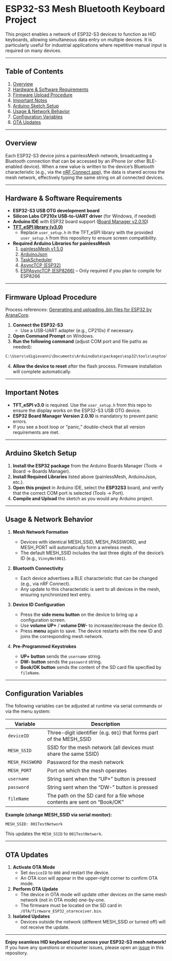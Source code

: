 # ESP32-S3 Mesh Bluetooth Keyboard Project

This project enables a network of ESP32-S3 devices to function as HID keyboards, allowing simultaneous data entry on multiple devices. It is particularly useful for industrial applications where repetitive manual input is required on many devices.

---

## Table of Contents
1. [Overview](#overview)  
2. [Hardware & Software Requirements](#hardware--software-requirements)  
3. [Firmware Upload Procedure](#firmware-upload-procedure)  
4. [Important Notes](#important-notes)  
5. [Arduino Sketch Setup](#arduino-sketch-setup)  
6. [Usage & Network Behavior](#usage--network-behavior)  
7. [Configuration Variables](#configuration-variables)  
8. [OTA Updates](#ota-updates)  

---

## Overview
Each ESP32-S3 device joins a painlessMesh network, broadcasting a Bluetooth connection that can be accessed by an iPhone (or other BLE-enabled device). When a new value is written to the device’s Bluetooth characteristic (e.g., via the [nRF Connect app](https://www.nordicsemi.com/Products/Development-tools/nrf-connect-for-mobile)), the data is shared across the mesh network, effectively typing the same string on all connected devices.

---

## Hardware & Software Requirements
- **ESP32-S3 USB OTG development board**  
- **Silicon Labs CP210x USB-to-UART driver** (for Windows, if needed)  
- **Arduino IDE** with ESP32 board support ([Board Manager v2.0.10](https://github.com/espressif/arduino-esp32))  
- **[TFT_eSPI library (v3.0)](https://github.com/Bodmer/TFT_eSPI)**
  - Replace `user_setup.h` in the TFT_eSPI library with the provided `user_setup.h` from this repository to ensure screen compatibility.  
- **Required Arduino Libraries for painlessMesh**  
  1. [painlessMesh v1.5.0](https://github.com/gmag11/painlessMesh)  
  2. [ArduinoJson](https://arduinojson.org/)  
  3. [TaskScheduler](https://github.com/arkhipenko/TaskScheduler)  
  4. [AsyncTCP (ESP32)](https://github.com/me-no-dev/AsyncTCP)  
  5. [ESPAsyncTCP (ESP8266)](https://github.com/me-no-dev/ESPAsyncTCP) – Only required if you plan to compile for ESP8266  

---

## Firmware Upload Procedure
Process references: [Generating and uploading .bin files for ESP32 by AranaCorp](https://www.aranacorp.com/en/generating-and-uploading-bin-files-for-esp32/).

1. **Connect the ESP32-S3**  
   - Use a USB-UART adapter (e.g., CP210x) if necessary.  
2. **Open Command Prompt** on Windows.  
3. **Run the following command** (adjust COM port and file paths as needed):

```bash
C:\Users\vdigiovanni\Documents\ArduinoData\packages\esp32\tools\esptool_py\4.5.1/esptool.exe --chip esp32s3 --port COM7 --baud 921600 --before default_reset --after hard_reset write_flash -e -z --flash_mode dio --flash_freq 80m --flash_size 8MB 0x0 C:\Users\VDIGIO~1\AppData\Local\Temp\arduino_build_240785/esp32_with_menu_BLUETOOTHV6.ino.bootloader.bin 0x8000 C:\Users\VDIGIO~1\AppData\Local\Temp\arduino_build_240785/esp32_with_menu_BLUETOOTHV6.ino.partitions.bin 0xe000 C:\Users\vdigiovanni\Documents\ArduinoData\packages\esp32\hardware\esp32\2.0.10/tools/partitions/boot_app0.bin 0x10000 C:\Users\VDIGIO~1\AppData\Local\Temp\arduino_build_240785/esp32_with_menu_BLUETOOTHV6.ino.bin
```

4. **Allow the device to reset** after the flash process. Firmware installation will complete automatically.

---

## Important Notes
- **TFT_eSPI v3.0** is required. Use the `user_setup.h` from this repo to ensure the display works on the ESP32-S3 USB OTG device.  
- **ESP32 Board Manager Version 2.0.10** is mandatory to prevent panic errors.  
- If you see a boot loop or “panic,” double-check that all version requirements are met.

---

## Arduino Sketch Setup
1. **Install the ESP32 package** from the Arduino Boards Manager (Tools → Board → Boards Manager).  
2. **Install Required Libraries** listed above (painlessMesh, ArduinoJson, etc.).  
3. **Open this project** in Arduino IDE, select the **ESP32S3** board, and verify that the correct COM port is selected (Tools → Port).  
4. **Compile and Upload** the sketch as you would any Arduino project.

---

## Usage & Network Behavior
1. **Mesh Network Formation**  
   - Devices with identical MESH_SSID, MESH_PASSWORD, and MESH_PORT will automatically form a wireless mesh.  
   - The default MESH_SSID includes the last three digits of the device’s ID (e.g., `VinnyNet001`).  

2. **Bluetooth Connectivity**  
   - Each device advertises a BLE characteristic that can be changed (e.g., via nRF Connect).  
   - Any update to this characteristic is sent to all devices in the mesh, ensuring synchronized text entry.  

3. **Device ID Configuration**  
   - Press the **side menu button** on the device to bring up a configuration screen.  
   - Use **volume UP+** / **volume DW-** to increase/decrease the device ID.  
   - Press **menu** again to save. The device restarts with the new ID and joins the corresponding mesh network.

4. **Pre-Programmed Keystrokes**  
   - **UP+ button** sends the `username` string.  
   - **DW- button** sends the `password` string.  
   - **Book/OK button** sends the content of the SD card file specified by `fileName`.

---

## Configuration Variables
The following variables can be adjusted at runtime via serial commands or via the menu system:

| Variable       | Description                                                               |
|----------------|---------------------------------------------------------------------------|
| `deviceID`     | Three-digit identifier (e.g. `001`) that forms part of the MESH_SSID       |
| `MESH_SSID`    | SSID for the mesh network (all devices must share the same SSID)           |
| `MESH_PASSWORD`| Password for the mesh network                                             |
| `MESH_PORT`    | Port on which the mesh operates                                           |
| `username`     | String sent when the “UP+” button is pressed                               |
| `password`     | String sent when the “DW-” button is pressed                              |
| `fileName`     | The path on the SD card for a file whose contents are sent on “Book/OK”   |

**Example (change MESH_SSID via serial monitor):**
```
MESH_SSID: 001TestNetwork
```
This updates the `MESH_SSID` to `001TestNetwork`.

---

## OTA Updates
1. **Activate OTA Mode**  
   - Set `deviceID` to `000` and restart the device.  
   - An OTA icon will appear in the upper-right corner to confirm OTA mode.  
2. **Perform OTA Update**  
   - The device in OTA mode will update other devices on the same mesh network (not in OTA mode) one-by-one.  
   - The firmware must be located on the SD card in `/OTA/firmware_ESP32_otareceiver.bin`.  
3. **Isolated Updates**  
   - Devices outside the network (different MESH_SSID or turned off) will not receive the update.

---

**Enjoy seamless HID keyboard input across your ESP32-S3 mesh network!** If you have any questions or encounter issues, please open an [issue](../../issues) in this repository.
